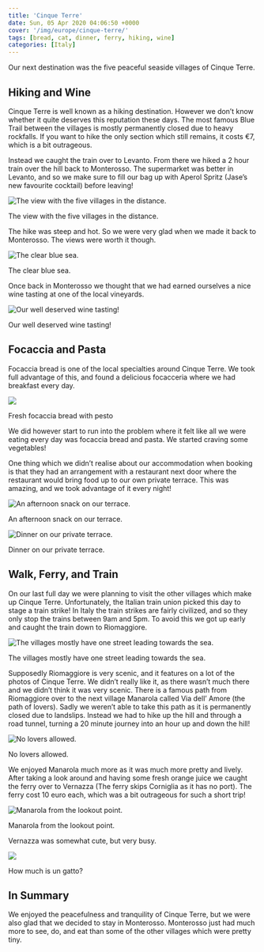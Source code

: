 ```yaml
---
title: 'Cinque Terre'
date: Sun, 05 Apr 2020 04:06:50 +0000
cover: '/img/europe/cinque-terre/'
tags: [bread, cat, dinner, ferry, hiking, wine]
categories: [Italy]
---
```


Our next destination was the five peaceful seaside villages of Cinque Terre.

Hiking and Wine
---------------

Cinque Terre is well known as a hiking destination. However we don’t know whether it quite deserves this reputation these days. The most famous Blue Trail between the villages is mostly permanently closed due to heavy rockfalls. If you want to hike the only section which still remains, it costs €7, which is a bit outrageous.

Instead we caught the train over to Levanto. From there we hiked a 2 hour train over the hill back to Monterosso. The supermarket was better in Levanto, and so we make sure to fill our bag up with Aperol Spritz (Jase’s new favourite cocktail) before leaving!

![The view with the five villages in the distance.](http://coupleofkiwis.com/wp-content/uploads/2020/04/IMG_20190516_131446-1024x576.jpg)

The view with the five villages in the distance.

The hike was steep and hot. So we were very glad when we made it back to Monterosso. The views were worth it though.

![The clear blue sea.](http://coupleofkiwis.com/wp-content/uploads/2020/04/IMG_20190516_121425-1024x576.jpg)

The clear blue sea.

Once back in Monterosso we thought that we had earned ourselves a nice wine tasting at one of the local vineyards.

![Our well deserved wine tasting!](http://coupleofkiwis.com/wp-content/uploads/2020/04/IMG_20190516_151207-576x1024.jpg)

Our well deserved wine tasting!

Focaccia and Pasta
------------------

Focaccia bread is one of the local specialties around Cinque Terre. We took full advantage of this, and found a delicious focacceria where we had breakfast every day.

![](http://coupleofkiwis.com/wp-content/uploads/2020/04/IMG_20190518_102636-1024x576.jpg)

Fresh focaccia bread with pesto

We did however start to run into the problem where it felt like all we were eating every day was focaccia bread and pasta. We started craving some vegetables!

One thing which we didn’t realise about our accommodation when booking is that they had an arrangement with a restaurant next door where the restaurant would bring food up to our own private terrace. This was amazing, and we took advantage of it every night!

![An afternoon snack on our terrace.](http://coupleofkiwis.com/wp-content/uploads/2020/04/IMG_20190515_162841-1024x576.jpg)

An afternoon snack on our terrace.

![Dinner on our private terrace.](http://coupleofkiwis.com/wp-content/uploads/2020/04/IMG_20190515_192629-1024x576.jpg)

Dinner on our private terrace.

Walk, Ferry, and Train
----------------------

On our last full day we were planning to visit the other villages which make up Cinque Terre. Unfortunately, the Italian train union picked this day to stage a train strike! In Italy the train strikes are fairly civilized, and so they only stop the trains between 9am and 5pm. To avoid this we got up early and caught the train down to Riomaggiore.

![The villages mostly have one street leading towards the sea.](http://coupleofkiwis.com/wp-content/uploads/2020/04/IMG_20190517_110505-1024x576.jpg)

The villages mostly have one street leading towards the sea.

Supposedly Riomaggiore is very scenic, and it features on a lot of the photos of Cinque Terre. We didn’t really like it, as there wasn’t much there and we didn’t think it was very scenic. There is a famous path from Riomaggiore over to the next village Manarola called Via dell’ Amore (the path of lovers). Sadly we weren’t able to take this path as it is permanently closed due to landslips. Instead we had to hike up the hill and through a road tunnel, turning a 20 minute journey into an hour up and down the hill!

![No lovers allowed.](http://coupleofkiwis.com/wp-content/uploads/2020/04/IMG_20190517_091818-1024x576.jpg)

No lovers allowed.

We enjoyed Manarola much more as it was much more pretty and lively. After taking a look around and having some fresh orange juice we caught the ferry over to Vernazza (The ferry skips Corniglia as it has no port). The ferry cost 10 euro each, which was a bit outrageous for such a short trip!

![Manarola from the lookout point.](http://coupleofkiwis.com/wp-content/uploads/2020/04/IMG_20190517_112151-1024x576.jpg)

Manarola from the lookout point.

Vernazza was somewhat cute, but very busy.

![](http://coupleofkiwis.com/wp-content/uploads/2020/04/IMG_20190517_122704-1024x576.jpg)

How much is un gatto?

In Summary
----------

We enjoyed the peacefulness and tranquility of Cinque Terre, but we were also glad that we decided to stay in Monterosso. Monterosso just had much more to see, do, and eat than some of the other villages which were pretty tiny.